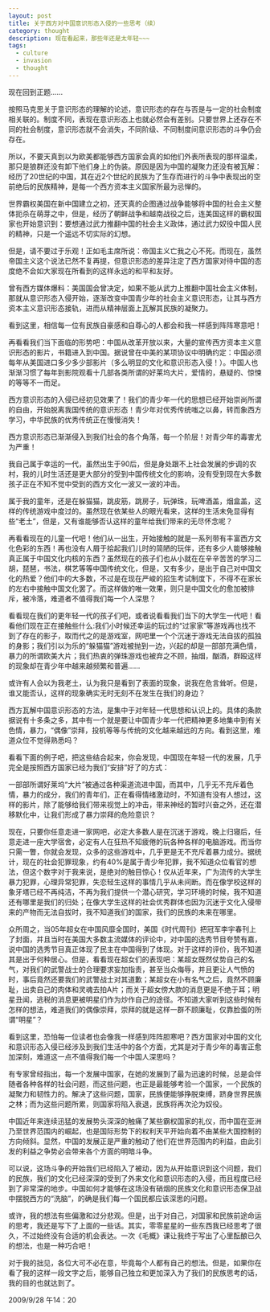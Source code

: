 ```yaml
---
layout: post
title: 关于西方对中国意识形态入侵的一些思考（续）
category: thought
description: 现在看起来，那些年还是太年轻~~~
tags:
  - culture
  - invasion
  - thought
---
```


现在回到正题……
 
按照马克思关于意识形态的理解的论述，意识形态的存在与否是与一定的社会制度相关联的。制度不同，表现在意识形态上也就必然会有差别。只要世界上还存在不同的社会制度，意识形态就不会消失，不同阶级、不同制度间意识形态的斗争仍会存在。
 
所以，不要天真到以为欧美都能够西方国家会真的如他们外表所表现的那样温柔，那只是狼群还没有卸下他们身上的伪装。原因是因为中国的凝聚力还没有被瓦解：经历了20世纪的中国，其在近2个世纪的民族为了生存而进行的斗争中表现出的空前绝后的民族精神，是每一个西方资本主义国家所最为忌惮的。
 
世界霸权美国在新中国建立之初，还天真的企图通过战争能够将中国的社会主义整体扼杀在萌芽之中，但是，经历了朝鲜战争和越南战役之后，连美国这样的霸权国家也开始意识到：要想通过武力推翻中国的社会主义政体，通过武力奴役中国人民的精神，只是一个遥远不切实际的幻想。
 
但是，请不要过于乐观！正如毛主席所说：帝国主义亡我之心不死。而现在，虽然帝国主义这个说法已然不复再提，但意识形态的差异注定了西方国家对待中国的态度绝不会如大家现在所看到的这样永远的和平和友好。
 
曾有西方媒体爆料：美国国会曾决定，如果不能从武力上推翻中国社会主义体制，那就从意识形态入侵开始，逐渐改变中国青少年的社会主义意识形态，让其与西方资本主义意识形态接轨，进而从精神层面上瓦解其民族的凝聚力。
 
看到这里，相信每一位有民族自豪感和自尊心的人都会和我一样感到阵阵寒意吧！
 
再看看我们当下面临的形势吧：中国从改革开放以来，大量的宣传西方资本主义意识形态的影片，书籍进入到中国。据说曾在中美的某项协议中明确约定：中国必须每年从美国进口多少多少部影片（多么明显的文化和意识形态入侵！）。中国人也渐渐习惯了每年到影院观看十几部各类所谓的好莱坞大片，爱情的，悬疑的、惊悚的等等不一而足。
 
西方意识形态的入侵已经初见效果了！我们的青少年一代的思想已经开始崇尚所谓的自由，开始脱离我国传统的意识形态！青少年对优秀传统嗤之以鼻，转而象西方学习，中华民族的优秀传统正在慢慢消失！
 
西方意识形态已渐渐侵入到我们社会的各个角落，每一个阶层！对青少年的毒害尤为严重！
 
我自己属于幸运的一代，虽然出生于90后，但是身处跟不上社会发展的步调的农村，我的儿时生活还是更大部分的受到中国传统文化的影响，没有受到现在大多数孩子正在不知不觉中受到的西方文化一波又一波的冲击。
 
属于我的童年，还是在躲猫猫，跳皮筋，跳房子，玩弹珠，玩啤酒盖，烟盒盖，这样的传统游戏中度过的。虽然现在依某些人的眼光看来，这样的生活未免显得有些“老土”，但是，又有谁能够否认这样的童年给我们带来的无尽怀念呢？
 
再看看现在的儿童一代吧！他们从一出生，开始接触的就是一系列带有丰富西方文化色彩的东西！再也没有人屑于拾起我们儿时的简陋的玩伴，还有多少人能够接触真正属于中国文化内核的东西？虽然现在的孩子们也从小就在在辛辛苦苦的学习二胡，琵琶，书法，棋艺等等中国传统文化，但是，又有多少，是出于自己对中国文化的热爱？他们中的大多数，不过是在现在严峻的招生考试制度下，不得不在家长的左右中接触中国文化罢了。而这样做的唯一效果，则只是中国文化的愈加被排斥，被冷落，难道者不值得我们每一个人深思？
 
看看现在我们的更年轻一代的孩子们吧，或者说看看我们当下的大学生一代吧！看看他们现在正在接触些什么:我们小时候还幸运的玩过的“过家家”等游戏再也找不到了存在的影子，取而代之的是游戏室，网吧里一个个沉迷于游戏无法自拔的孤独的身影；我们引以为乐的“躲猫猫”游戏被抛到一边，兴起的却是一部部充满色情，暴力的所谓欧美大片；我们热衷的弹珠游戏也被弃之不顾，抽烟，酗酒，群殴这样的现象却在青少年中越来越频繁和普遍……
 
或许有人会以为我老土，认为我只是看到了表面的现象，说我在危言耸听。但是，谁又能否认，这样的现象确实无时无刻不在发生在我们的身边？
 
西方瓦解中国意识形态的方法，是集中于对年轻一代思想和认识上的。具体的条款据说有十多条之多，其中有一个就是要让中国青少年一代把精神更多地集中到有关色情，暴力，“偶像”崇拜，投机等等与传统的文化越来越远的方向。看到这里，难道众位不觉得熟悉吗？
 
看看下面的例子吧，把这些结合起来，你会发现，中国现在年轻一代的发展，几乎完全是按照西方国家已经为我们“安排”好了的方式：
 
一部部所谓好莱坞“大片”被通过各种渠道流进中国，而其中，几乎无不充斥着色情，暴力的成分，我们的青年们，正在看得情绪激动时，不知道有没有人想过，这样的影片，除了能够给我们带来视觉上的冲击，带来神经的暂时兴奋之外，还在潜移默化中，让我们形成了暴力崇拜的危险意识？
 
现在，只要你任意走进一家网吧，必定大多数人是在沉迷于游戏，晚上归寝后，任意走进一座大学宿舍，必定有人在狂热不知疲倦的玩各种各样的电脑游戏。而当你只需一瞥，你就会发现，众多的这些游戏中，几乎更是无不充斥着暴力成分。据统计，现在的社会犯罪现象，约有40%是属于青少年犯罪，我不知道众位看官的想法，但这个数字对于我来说，是绝对的触目惊心！仅从近年来，广为流传的大学生暴力犯罪，心理异常犯罪，失恋轻生这样的事情几乎从未间断。而在像学校这样的象牙塔已经不再纯洁，不再为我们提供一个潜心研究，学习环境的时候，我不知道还有哪里是我们的归处；在像大学生这样的社会优秀群体也因为沉迷于文化入侵带来的产物而无法自拔时，我不知道我们的国家，我们的民族的未来在哪里。
 
众所周之，当05年超女在中国风靡全国时，美国《时代周刊》把冠军李宇春刊上了封面，并且当时在美国大多数主流媒体的评论中，对中国的选秀节目夸赞有嘉，说中国的选秀节目真正体现了民主在中国得到了体现。对于这样的评价，我不知道其是出于何种居心。但是，看看现在超女们的表现吧：某超女既然仗势自己的名气，对我们的武警战士的合理要求妄加指责，甚至当众侮辱，并且更让人气愤的时，事后竟然还要我们的武警战士对其道歉；某超女在小有名气之后，竟然不顾廉耻，出卖自己的肉体和灵魂去拍A片；而关于超女傍大款的消息更是不绝于耳；明星丑闻，逃税的消息更被明星们作为炒作自己的途径。不知道大家听到这些时候有怎样的想法，难道我们的偶像崇拜，崇拜的就是这样一群不顾廉耻，仅靠脸蛋的所谓“明星”？
 
看到这里，恐怕每一位读者也会像我一样感到阵阵胆寒吧？西方国家对中国的文化和意识形态入侵已经涉及到我们生活中的各个方面，尤其是对于青少年的毒害正愈加深刻，难道这一点不值得我们每一个中国人深思吗？
 
有专家曾经指出，每一个发展中国家，在她的发展到了最为迅速的时候，总是会伴随者各种各样的社会问题，而这些问题，也正是最能够考验一个国家，一个民族的凝聚力和韧性力的。解决了这些问题，国家，民族便能够挣脱束缚，跻身世界民族之林；而为这些问题所累，则国家将陷入衰退，民族将再次沦为奴役。
 
中国近年来连续迅猛的发展势头深深的触痛了某些霸权国家的礼仪，而中国在亚洲乃至世界范围内的崛起，也是国际形势下的权利天平开始向着不由某些大国控制的方向倾斜。显然，中国的发展正是严重的触动了他们在世界范围内的利益，由此引发的利益之争势必会带来各个方面的明暗斗争。
 
可以说，这场斗争的开始我们已经陷入了被动，因为从开始意识到这个问题，我们的民族，我们的文化已经深深的受到了外来文化和意识形态的入侵，而且程度已经到了非常深的地步。中国如何才能够在这场没有硝烟的民族文化和意识形态保卫战中摆脱西方的“洗脑”，的确是我们每一个国民都应该深思的问题。
 
或许，我的想法有些偏激和过分悲观。但是，出于对自己，对国家和民族前途命运的思考，我还是写下了上面的一些话。其实，零零星星的一些东西我已经思考了很久，不过始终没有合适的机会表达。一次《毛概》课让我终于写出了心里酝酿已久的想法，也是一种巧合吧！
 
对于我的拙见，各位大可不必在意，毕竟每个人都有自己的想法。但是，如果你在看了我的这样一段文字之后，能够自己独立和更加深入为了我们的民族思考的话，我的目的也就达到了。
                                                     
2009/9/28   午14：20
